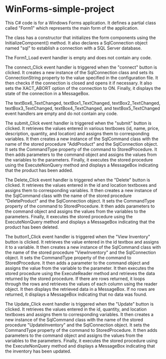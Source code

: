 # WinForms-simple-project

This C# code is for a Windows Forms application. It defines a partial class called "Form1" which represents the main form of the application. 

The class has a constructor that initializes the form components using the InitializeComponent() method. It also declares a SqlConnection object named "sql" to establish a connection with a SQL Server database.

The Form1_Load event handler is empty and does not contain any code.

The connect_Click event handler is triggered when the "connect" button is clicked. It creates a new instance of the SqlConnection class and sets its ConnectionString property to the value specified in the configuration file. It then checks if the connection is closed and opens it if necessary. It also sets the XACT_ABORT option of the connection to ON. Finally, it displays the state of the connection in a MessageBox.

The textBox6_TextChanged, textBox1_TextChanged, textBox2_TextChanged, textBox3_TextChanged, textBox4_TextChanged, and textBox5_TextChanged event handlers are empty and do not contain any code.

The submit_Click event handler is triggered when the "submit" button is clicked. It retrieves the values entered in various textboxes (id, name, price, description, quantity, and location) and assigns them to corresponding variables. It then creates a new instance of the SqlCommand class with the name of the stored procedure "AddProduct" and the SqlConnection object. It sets the CommandType property of the command to StoredProcedure. It then adds parameters to the command object and assigns the values from the variables to the parameters. Finally, it executes the stored procedure using the ExecuteNonQuery method and displays a MessageBox indicating that the product has been added.

The Delete_Click event handler is triggered when the "Delete" button is clicked. It retrieves the values entered in the id and location textboxes and assigns them to corresponding variables. It then creates a new instance of the SqlCommand class with the name of the stored procedure "DeleteProduct" and the SqlConnection object. It sets the CommandType property of the command to StoredProcedure. It then adds parameters to the command object and assigns the values from the variables to the parameters. Finally, it executes the stored procedure using the ExecuteNonQuery method and displays a MessageBox indicating that the product has been deleted.

The button1_Click event handler is triggered when the "View Inventory" button is clicked. It retrieves the value entered in the id textbox and assigns it to a variable. It then creates a new instance of the SqlCommand class with the name of the stored procedure "ViewInventory" and the SqlConnection object. It sets the CommandType property of the command to StoredProcedure. It then adds a parameter to the command object and assigns the value from the variable to the parameter. It then executes the stored procedure using the ExecuteReader method and retrieves the data returned by the stored procedure. If there are rows returned, it loops through the rows and retrieves the values of each column using the reader object. It then displays the retrieved data in a MessageBox. If no rows are returned, it displays a MessageBox indicating that no data was found.

The Update_Click event handler is triggered when the "Update" button is clicked. It retrieves the values entered in the id, quantity, and location textboxes and assigns them to corresponding variables. It then creates a new instance of the SqlCommand class with the name of the stored procedure "UpdateInventory" and the SqlConnection object. It sets the CommandType property of the command to StoredProcedure. It then adds parameters to the command object and assigns the values from the variables to the parameters. Finally, it executes the stored procedure using the ExecuteNonQuery method and displays a MessageBox indicating that the inventory has been updated.
